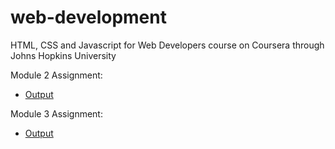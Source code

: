 # web-development
HTML, CSS and Javascript for Web Developers course on Coursera through Johns Hopkins University


Module 2 Assignment:
* [Output](https://bethany-c.github.io/web-development/mod2-solution/)

Module 3 Assignment:
* [Output](https://bethany-c.github.io/web-development/mod3-solution/)

